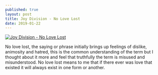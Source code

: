 ```yaml
---
published: true
layout: post
title: Joy Division - No Love Lost
date: 2019-01-22
---
```

[![Joy Division - No Love Lost](http://img.youtube.com/vi/kS9fSjP2fD8/0.jpg)](http://www.youtube.com/watch?v=kS9fSjP2fD8 "Joy Division - No Love Lost")

No love lost, the saying or phrase initially brings up feelings of dislike, animosity and hatred, this is the common understanding of the term but I thought about it more and feel that truthfully the term is misused and misunderstood.  No love lost means to me that if there ever was love that existed it will always exist in one form or another.  



